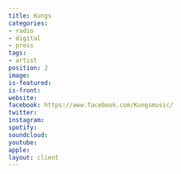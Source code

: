 ```yaml
---
title: Kungs
categories:
- radio
- digital
- press
tags:
- artist
position: 2
image: 
is-featured: 
is-front: 
website: 
facebook: https://www.facebook.com/Kungsmusic/
twitter: 
instagram: 
spotify: 
soundcloud: 
youtube: 
apple: 
layout: client
---
```


